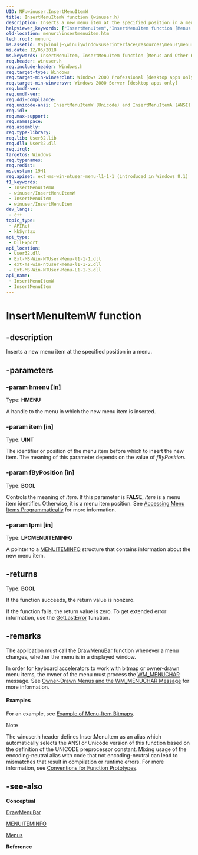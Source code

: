 ```yaml
---
UID: NF:winuser.InsertMenuItemW
title: InsertMenuItemW function (winuser.h)
description: Inserts a new menu item at the specified position in a menu.
helpviewer_keywords: ["InsertMenuItem","InsertMenuItem function [Menus and Other Resources]","InsertMenuItemA","InsertMenuItemW","_win32_InsertMenuItem","_win32_insertmenuitem_cpp","menurc.insertmenuitem","winui._win32_insertmenuitem","winuser/InsertMenuItem","winuser/InsertMenuItemA","winuser/InsertMenuItemW"]
old-location: menurc\insertmenuitem.htm
tech.root: menurc
ms.assetid: VS|winui|~\winui\windowsuserinterface\resources\menus\menureference\menufunctions\insertmenuitem.htm
ms.date: 12/05/2018
ms.keywords: InsertMenuItem, InsertMenuItem function [Menus and Other Resources], InsertMenuItemA, InsertMenuItemW, _win32_InsertMenuItem, _win32_insertmenuitem_cpp, menurc.insertmenuitem, winui._win32_insertmenuitem, winuser/InsertMenuItem, winuser/InsertMenuItemA, winuser/InsertMenuItemW
req.header: winuser.h
req.include-header: Windows.h
req.target-type: Windows
req.target-min-winverclnt: Windows 2000 Professional [desktop apps only]
req.target-min-winversvr: Windows 2000 Server [desktop apps only]
req.kmdf-ver: 
req.umdf-ver: 
req.ddi-compliance: 
req.unicode-ansi: InsertMenuItemW (Unicode) and InsertMenuItemA (ANSI)
req.idl: 
req.max-support: 
req.namespace: 
req.assembly: 
req.type-library: 
req.lib: User32.lib
req.dll: User32.dll
req.irql: 
targetos: Windows
req.typenames: 
req.redist: 
ms.custom: 19H1
req.apiset: ext-ms-win-ntuser-menu-l1-1-1 (introduced in Windows 8.1)
f1_keywords:
 - InsertMenuItemW
 - winuser/InsertMenuItemW
 - InsertMenuItem
 - winuser/InsertMenuItem
dev_langs:
 - c++
topic_type:
 - APIRef
 - kbSyntax
api_type:
 - DllExport
api_location:
 - User32.dll
 - Ext-MS-Win-NTUser-Menu-l1-1-1.dll
 - ext-ms-win-ntuser-menu-l1-1-2.dll
 - Ext-MS-Win-NTUser-Menu-L1-1-3.dll
api_name:
 - InsertMenuItemW
 - InsertMenuItem
---
```


# InsertMenuItemW function


## -description

Inserts a new menu item at the specified position in a menu.

## -parameters

### -param hmenu [in]

Type: <b>HMENU</b>

A handle to the menu in which the new menu item is inserted.

### -param item [in]

Type: <b>UINT</b>

The identifier or position of the menu item before which to insert the new item. The meaning of this parameter depends on the value of <i>fByPosition</i>.

### -param fByPosition [in]

Type: <b>BOOL</b>

Controls the meaning of <i>item</i>. If this parameter is <b>FALSE</b>, <i>item</i> is a menu item identifier. Otherwise, it is a menu item position. See <a href="/windows/desktop/menurc/about-menus">Accessing Menu Items Programmatically</a> for more information.

### -param lpmi [in]

Type: <b>LPCMENUITEMINFO</b>

A pointer to a <a href="/windows/desktop/api/winuser/ns-winuser-menuiteminfoa">MENUITEMINFO</a> structure that contains information about the new menu item.

## -returns

Type: <b>BOOL</b>

If the function succeeds, the return value is nonzero.

If the function fails, the return value is zero. To get extended error information, use the <a href="/windows/desktop/api/errhandlingapi/nf-errhandlingapi-getlasterror">GetLastError</a> function.

## -remarks

The application must call the <a href="/windows/desktop/api/winuser/nf-winuser-drawmenubar">DrawMenuBar</a> function whenever a menu changes, whether the menu is in a displayed window.

In order for keyboard accelerators to work with bitmap or owner-drawn menu items, the owner of the menu must process the <a href="/windows/desktop/menurc/wm-menuchar">WM_MENUCHAR</a> message. See <a href="/windows/desktop/menurc/using-menus">Owner-Drawn Menus and the WM_MENUCHAR Message</a> for more information.


#### Examples

For an example, see <a href="/windows/desktop/menurc/using-menus">Example of Menu-Item Bitmaps</a>.

<div class="code"></div>




> [!NOTE]
> The winuser.h header defines InsertMenuItem as an alias which automatically selects the ANSI or Unicode version of this function based on the definition of the UNICODE preprocessor constant. Mixing usage of the encoding-neutral alias with code that not encoding-neutral can lead to mismatches that result in compilation or runtime errors. For more information, see [Conventions for Function Prototypes](/windows/win32/intl/conventions-for-function-prototypes).

## -see-also

<b>Conceptual</b>



<a href="/windows/desktop/api/winuser/nf-winuser-drawmenubar">DrawMenuBar</a>



<a href="/windows/desktop/api/winuser/ns-winuser-menuiteminfoa">MENUITEMINFO</a>



<a href="/windows/desktop/menurc/menus">Menus</a>



<b>Reference</b>

